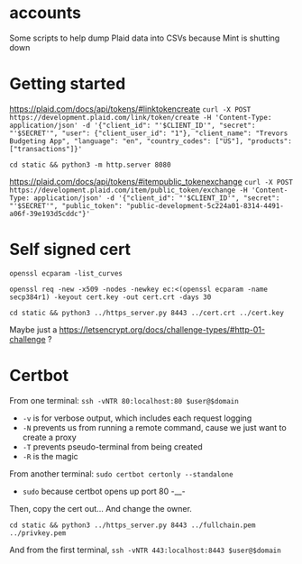 # accounts

Some scripts to help dump Plaid data into CSVs because Mint is shutting down

# Getting started

https://plaid.com/docs/api/tokens/#linktokencreate
`curl -X POST https://development.plaid.com/link/token/create -H 'Content-Type: application/json' -d '{"client_id": "'$CLIENT_ID'", "secret": "'$SECRET'", "user": {"client_user_id": "1"}, "client_name": "Trevors Budgeting App", "language": "en", "country_codes": ["US"], "products": ["transactions"]}'`

`cd static && python3 -m http.server 8080`

https://plaid.com/docs/api/tokens/#itempublic_tokenexchange
`curl -X POST https://development.plaid.com/item/public_token/exchange -H 'Content-Type: application/json' -d '{"client_id": "'$CLIENT_ID'", "secret": "'$SECRET'", "public_token": "public-development-5c224a01-8314-4491-a06f-39e193d5cddc"}'`

# Self signed cert

`openssl ecparam -list_curves`

`openssl req -new -x509 -nodes -newkey ec:<(openssl ecparam -name secp384r1) -keyout cert.key -out cert.crt -days 30`

`cd static && python3 ../https_server.py 8443 ../cert.crt ../cert.key`

Maybe just a https://letsencrypt.org/docs/challenge-types/#http-01-challenge ?

# Certbot

From one terminal:
`ssh -vNTR 80:localhost:80 $user@$domain`
* `-v` is for verbose output, which includes each request logging
* `-N` prevents us from running a remote command, cause we just want to create a proxy
* `-T` prevents pseudo-terminal from being created
* `-R` is the magic

From another terminal:
`sudo certbot certonly --standalone`
* `sudo` because certbot opens up port 80 -__-

Then, copy the cert out... And change the owner.

`cd static && python3 ../https_server.py 8443 ../fullchain.pem ../privkey.pem`

And from the first terminal, `ssh -vNTR 443:localhost:8443 $user@$domain`
